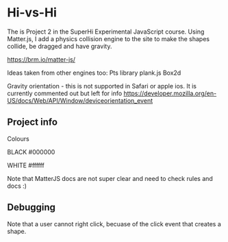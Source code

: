 # Hi-vs-Hi

The is Project 2 in the SuperHi Experimental JavaScript course. Using Matter.js, I add a physics collision engine to the site to make the shapes collide, be dragged and have gravity.

https://brm.io/matter-js/ 

Ideas taken from other engines too: 
Pts library
plank.js
Box2d

Gravity orientation - this is not supported in Safari or apple ios. It is currently commented out but left for info
https://developer.mozilla.org/en-US/docs/Web/API/Window/deviceorientation_event

## Project info

Colours

BLACK
#000000

WHITE
#ffffff

Note that MatterJS docs are not super clear and need to check rules and docs :)

## Debugging

Note that a user cannot right click, becuase of the click event that creates a shape.


